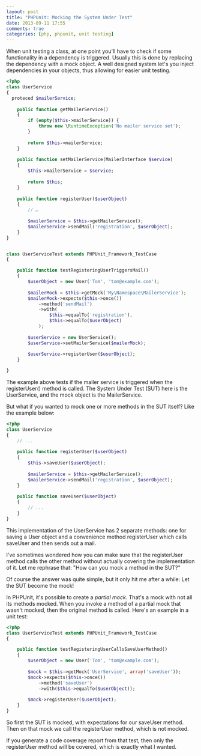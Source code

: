 ```yaml
---
layout: post
title: "PHPUnit: Mocking the System Under Test"
date: 2013-09-11 17:55
comments: true
categories: [php, phpunit, unit testing]
---
```


When unit testing a class, at one point you'll have to check if some functionality in a dependency is triggered. Usually this is done by replacing the dependency with a mock object. A well designed system let's you inject dependencies in your objects, thus allowing for easier unit testing.

``` php Mocking dependencies
<?php
class UserService
{
  proteced $mailerService;
	
	public function getMailerService()
	{
		if (empty($this->mailerService)) {
			throw new \RuntimeException('No mailer service set');
		}
		
		return $this->mailerService;
	}
	
	public function setMailerService(MailerInterface $service)
	{
		$this->mailerService = $service;
		
		return $this;
	}
	
	public function registerUser($userObject)
	{
		// …
		
		$mailerService = $this->getMailerService();
		$mailerService->sendMail('registration', $userObject);
	}
}


class UserServiceTest extends PHPUnit_Framework_TestCase
{

	public function testRegisteringUserTriggersMail()
	{
		$userObject = new User('Tom', 'tom@example.com');
	
		$mailerMock = $this->getMock('My\Namespace\MailerService');
		$mailerMock->expects($this->once())
			->method('sendMail')
			->with(
				$this->equalTo('registration'),
				$this->equalTo($userObject)
			);
			
		$userService = new UserService();
		$userService->setMailerService($mailerMock);
		
		$userService->registerUser($userObject);
	}

}
```

The example above tests if the mailer service is triggered when the registerUser() method is called. The System Under Test (SUT) here is the UserService, and the mock object is the MailerService.

But what if you wanted to mock one or more methods in the SUT itself? Like the example below:

``` php Example with internal dependencies
<?php
class UserService
{
    // ...
	
	public function registerUser($userObject)
	{
		$this->saveUser($userObject);
		
		$mailerService = $this->getMailerService();
		$mailerService->sendMail('registration', $userObject);
	}
	
	public function saveUser($userObject)
	{
		// ...
	}
}
```

This implementation of the UserService has 2 separate methods: one for saving a User object and a convenience method registerUser which calls saveUser and then sends out a mail.

I've sometimes wondered how you can make sure that the registerUser method calls the other method without actually covering the implementation of it. Let me rephrase that: "How can you mock a method in the SUT?"

Of course the answer was quite simple, but it only hit me after a while: Let the SUT become the mock!

In PHPUnit, it's possible to create a *partial mock*. That's a mock with not all its methods mocked. When you invoke a method of a partial mock that wasn't mocked, then the original method is called. Here's an example in a unit test:

``` php Mocking the SUT
<?php
class UserServiceTest extends PHPUnit_Framework_TestCase
{

	public function testRegisteringUserCallsSaveUserMethod()
	{
		$userObject = new User('Tom', 'tom@example.com');
		
		$mock = $this->getMock('UserService', array('saveUser'));
		$mock->expects($this->once())
			->method('saveUser')
			->with($this->equalTo($userObject));
			
		$mock->registerUser($userObject);
	}
}
```

So first the SUT is mocked, with expectations for our saveUser method. Then on that mock we call the registerUser method, which is not mocked.

If you generate a code coverage report from that test, then only the registerUser method will be covered, which is exactly what I wanted.
